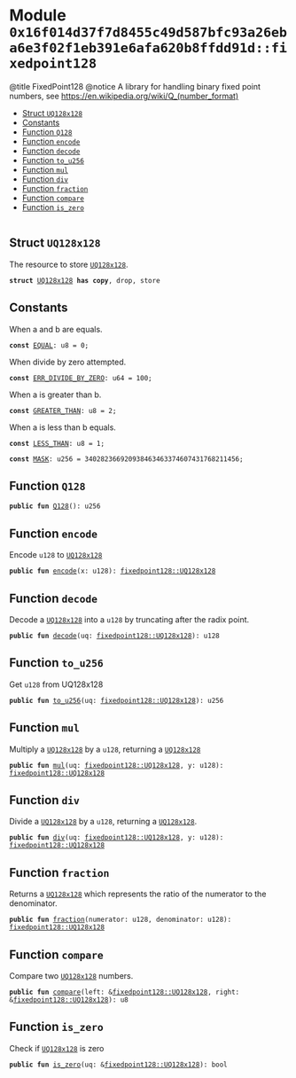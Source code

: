 
<a id="0x16f014d37f7d8455c49d587bfc93a26eba6e3f02f1eb391e6afa620b8ffdd91d_fixedpoint128"></a>

# Module `0x16f014d37f7d8455c49d587bfc93a26eba6e3f02f1eb391e6afa620b8ffdd91d::fixedpoint128`

@title FixedPoint128
@notice A library for handling binary fixed point numbers, see https://en.wikipedia.org/wiki/Q_(number_format)


-  [Struct `UQ128x128`](#0x16f014d37f7d8455c49d587bfc93a26eba6e3f02f1eb391e6afa620b8ffdd91d_fixedpoint128_UQ128x128)
-  [Constants](#@Constants_0)
-  [Function `Q128`](#0x16f014d37f7d8455c49d587bfc93a26eba6e3f02f1eb391e6afa620b8ffdd91d_fixedpoint128_Q128)
-  [Function `encode`](#0x16f014d37f7d8455c49d587bfc93a26eba6e3f02f1eb391e6afa620b8ffdd91d_fixedpoint128_encode)
-  [Function `decode`](#0x16f014d37f7d8455c49d587bfc93a26eba6e3f02f1eb391e6afa620b8ffdd91d_fixedpoint128_decode)
-  [Function `to_u256`](#0x16f014d37f7d8455c49d587bfc93a26eba6e3f02f1eb391e6afa620b8ffdd91d_fixedpoint128_to_u256)
-  [Function `mul`](#0x16f014d37f7d8455c49d587bfc93a26eba6e3f02f1eb391e6afa620b8ffdd91d_fixedpoint128_mul)
-  [Function `div`](#0x16f014d37f7d8455c49d587bfc93a26eba6e3f02f1eb391e6afa620b8ffdd91d_fixedpoint128_div)
-  [Function `fraction`](#0x16f014d37f7d8455c49d587bfc93a26eba6e3f02f1eb391e6afa620b8ffdd91d_fixedpoint128_fraction)
-  [Function `compare`](#0x16f014d37f7d8455c49d587bfc93a26eba6e3f02f1eb391e6afa620b8ffdd91d_fixedpoint128_compare)
-  [Function `is_zero`](#0x16f014d37f7d8455c49d587bfc93a26eba6e3f02f1eb391e6afa620b8ffdd91d_fixedpoint128_is_zero)


<pre><code></code></pre>



<a id="0x16f014d37f7d8455c49d587bfc93a26eba6e3f02f1eb391e6afa620b8ffdd91d_fixedpoint128_UQ128x128"></a>

## Struct `UQ128x128`

The resource to store <code><a href="fixedpoint128.md#0x16f014d37f7d8455c49d587bfc93a26eba6e3f02f1eb391e6afa620b8ffdd91d_fixedpoint128_UQ128x128">UQ128x128</a></code>.


<pre><code><b>struct</b> <a href="fixedpoint128.md#0x16f014d37f7d8455c49d587bfc93a26eba6e3f02f1eb391e6afa620b8ffdd91d_fixedpoint128_UQ128x128">UQ128x128</a> <b>has</b> <b>copy</b>, drop, store
</code></pre>



<a id="@Constants_0"></a>

## Constants


<a id="0x16f014d37f7d8455c49d587bfc93a26eba6e3f02f1eb391e6afa620b8ffdd91d_fixedpoint128_EQUAL"></a>

When a and b are equals.


<pre><code><b>const</b> <a href="fixedpoint128.md#0x16f014d37f7d8455c49d587bfc93a26eba6e3f02f1eb391e6afa620b8ffdd91d_fixedpoint128_EQUAL">EQUAL</a>: u8 = 0;
</code></pre>



<a id="0x16f014d37f7d8455c49d587bfc93a26eba6e3f02f1eb391e6afa620b8ffdd91d_fixedpoint128_ERR_DIVIDE_BY_ZERO"></a>

When divide by zero attempted.


<pre><code><b>const</b> <a href="fixedpoint128.md#0x16f014d37f7d8455c49d587bfc93a26eba6e3f02f1eb391e6afa620b8ffdd91d_fixedpoint128_ERR_DIVIDE_BY_ZERO">ERR_DIVIDE_BY_ZERO</a>: u64 = 100;
</code></pre>



<a id="0x16f014d37f7d8455c49d587bfc93a26eba6e3f02f1eb391e6afa620b8ffdd91d_fixedpoint128_GREATER_THAN"></a>

When a is greater than b.


<pre><code><b>const</b> <a href="fixedpoint128.md#0x16f014d37f7d8455c49d587bfc93a26eba6e3f02f1eb391e6afa620b8ffdd91d_fixedpoint128_GREATER_THAN">GREATER_THAN</a>: u8 = 2;
</code></pre>



<a id="0x16f014d37f7d8455c49d587bfc93a26eba6e3f02f1eb391e6afa620b8ffdd91d_fixedpoint128_LESS_THAN"></a>

When a is less than b equals.


<pre><code><b>const</b> <a href="fixedpoint128.md#0x16f014d37f7d8455c49d587bfc93a26eba6e3f02f1eb391e6afa620b8ffdd91d_fixedpoint128_LESS_THAN">LESS_THAN</a>: u8 = 1;
</code></pre>



<a id="0x16f014d37f7d8455c49d587bfc93a26eba6e3f02f1eb391e6afa620b8ffdd91d_fixedpoint128_MASK"></a>



<pre><code><b>const</b> <a href="fixedpoint128.md#0x16f014d37f7d8455c49d587bfc93a26eba6e3f02f1eb391e6afa620b8ffdd91d_fixedpoint128_MASK">MASK</a>: u256 = 340282366920938463463374607431768211456;
</code></pre>



<a id="0x16f014d37f7d8455c49d587bfc93a26eba6e3f02f1eb391e6afa620b8ffdd91d_fixedpoint128_Q128"></a>

## Function `Q128`



<pre><code><b>public</b> <b>fun</b> <a href="fixedpoint128.md#0x16f014d37f7d8455c49d587bfc93a26eba6e3f02f1eb391e6afa620b8ffdd91d_fixedpoint128_Q128">Q128</a>(): u256
</code></pre>



<a id="0x16f014d37f7d8455c49d587bfc93a26eba6e3f02f1eb391e6afa620b8ffdd91d_fixedpoint128_encode"></a>

## Function `encode`

Encode <code>u128</code> to <code><a href="fixedpoint128.md#0x16f014d37f7d8455c49d587bfc93a26eba6e3f02f1eb391e6afa620b8ffdd91d_fixedpoint128_UQ128x128">UQ128x128</a></code>


<pre><code><b>public</b> <b>fun</b> <a href="fixedpoint128.md#0x16f014d37f7d8455c49d587bfc93a26eba6e3f02f1eb391e6afa620b8ffdd91d_fixedpoint128_encode">encode</a>(x: u128): <a href="fixedpoint128.md#0x16f014d37f7d8455c49d587bfc93a26eba6e3f02f1eb391e6afa620b8ffdd91d_fixedpoint128_UQ128x128">fixedpoint128::UQ128x128</a>
</code></pre>



<a id="0x16f014d37f7d8455c49d587bfc93a26eba6e3f02f1eb391e6afa620b8ffdd91d_fixedpoint128_decode"></a>

## Function `decode`

Decode a <code><a href="fixedpoint128.md#0x16f014d37f7d8455c49d587bfc93a26eba6e3f02f1eb391e6afa620b8ffdd91d_fixedpoint128_UQ128x128">UQ128x128</a></code> into a <code>u128</code> by truncating after the radix point.


<pre><code><b>public</b> <b>fun</b> <a href="fixedpoint128.md#0x16f014d37f7d8455c49d587bfc93a26eba6e3f02f1eb391e6afa620b8ffdd91d_fixedpoint128_decode">decode</a>(uq: <a href="fixedpoint128.md#0x16f014d37f7d8455c49d587bfc93a26eba6e3f02f1eb391e6afa620b8ffdd91d_fixedpoint128_UQ128x128">fixedpoint128::UQ128x128</a>): u128
</code></pre>



<a id="0x16f014d37f7d8455c49d587bfc93a26eba6e3f02f1eb391e6afa620b8ffdd91d_fixedpoint128_to_u256"></a>

## Function `to_u256`

Get <code>u128</code> from UQ128x128


<pre><code><b>public</b> <b>fun</b> <a href="fixedpoint128.md#0x16f014d37f7d8455c49d587bfc93a26eba6e3f02f1eb391e6afa620b8ffdd91d_fixedpoint128_to_u256">to_u256</a>(uq: <a href="fixedpoint128.md#0x16f014d37f7d8455c49d587bfc93a26eba6e3f02f1eb391e6afa620b8ffdd91d_fixedpoint128_UQ128x128">fixedpoint128::UQ128x128</a>): u256
</code></pre>



<a id="0x16f014d37f7d8455c49d587bfc93a26eba6e3f02f1eb391e6afa620b8ffdd91d_fixedpoint128_mul"></a>

## Function `mul`

Multiply a <code><a href="fixedpoint128.md#0x16f014d37f7d8455c49d587bfc93a26eba6e3f02f1eb391e6afa620b8ffdd91d_fixedpoint128_UQ128x128">UQ128x128</a></code> by a <code>u128</code>, returning a <code><a href="fixedpoint128.md#0x16f014d37f7d8455c49d587bfc93a26eba6e3f02f1eb391e6afa620b8ffdd91d_fixedpoint128_UQ128x128">UQ128x128</a></code>


<pre><code><b>public</b> <b>fun</b> <a href="fixedpoint128.md#0x16f014d37f7d8455c49d587bfc93a26eba6e3f02f1eb391e6afa620b8ffdd91d_fixedpoint128_mul">mul</a>(uq: <a href="fixedpoint128.md#0x16f014d37f7d8455c49d587bfc93a26eba6e3f02f1eb391e6afa620b8ffdd91d_fixedpoint128_UQ128x128">fixedpoint128::UQ128x128</a>, y: u128): <a href="fixedpoint128.md#0x16f014d37f7d8455c49d587bfc93a26eba6e3f02f1eb391e6afa620b8ffdd91d_fixedpoint128_UQ128x128">fixedpoint128::UQ128x128</a>
</code></pre>



<a id="0x16f014d37f7d8455c49d587bfc93a26eba6e3f02f1eb391e6afa620b8ffdd91d_fixedpoint128_div"></a>

## Function `div`

Divide a <code><a href="fixedpoint128.md#0x16f014d37f7d8455c49d587bfc93a26eba6e3f02f1eb391e6afa620b8ffdd91d_fixedpoint128_UQ128x128">UQ128x128</a></code> by a <code>u128</code>, returning a <code><a href="fixedpoint128.md#0x16f014d37f7d8455c49d587bfc93a26eba6e3f02f1eb391e6afa620b8ffdd91d_fixedpoint128_UQ128x128">UQ128x128</a></code>.


<pre><code><b>public</b> <b>fun</b> <a href="fixedpoint128.md#0x16f014d37f7d8455c49d587bfc93a26eba6e3f02f1eb391e6afa620b8ffdd91d_fixedpoint128_div">div</a>(uq: <a href="fixedpoint128.md#0x16f014d37f7d8455c49d587bfc93a26eba6e3f02f1eb391e6afa620b8ffdd91d_fixedpoint128_UQ128x128">fixedpoint128::UQ128x128</a>, y: u128): <a href="fixedpoint128.md#0x16f014d37f7d8455c49d587bfc93a26eba6e3f02f1eb391e6afa620b8ffdd91d_fixedpoint128_UQ128x128">fixedpoint128::UQ128x128</a>
</code></pre>



<a id="0x16f014d37f7d8455c49d587bfc93a26eba6e3f02f1eb391e6afa620b8ffdd91d_fixedpoint128_fraction"></a>

## Function `fraction`

Returns a <code><a href="fixedpoint128.md#0x16f014d37f7d8455c49d587bfc93a26eba6e3f02f1eb391e6afa620b8ffdd91d_fixedpoint128_UQ128x128">UQ128x128</a></code> which represents the ratio of the numerator to the denominator.


<pre><code><b>public</b> <b>fun</b> <a href="fixedpoint128.md#0x16f014d37f7d8455c49d587bfc93a26eba6e3f02f1eb391e6afa620b8ffdd91d_fixedpoint128_fraction">fraction</a>(numerator: u128, denominator: u128): <a href="fixedpoint128.md#0x16f014d37f7d8455c49d587bfc93a26eba6e3f02f1eb391e6afa620b8ffdd91d_fixedpoint128_UQ128x128">fixedpoint128::UQ128x128</a>
</code></pre>



<a id="0x16f014d37f7d8455c49d587bfc93a26eba6e3f02f1eb391e6afa620b8ffdd91d_fixedpoint128_compare"></a>

## Function `compare`

Compare two <code><a href="fixedpoint128.md#0x16f014d37f7d8455c49d587bfc93a26eba6e3f02f1eb391e6afa620b8ffdd91d_fixedpoint128_UQ128x128">UQ128x128</a></code> numbers.


<pre><code><b>public</b> <b>fun</b> <a href="fixedpoint128.md#0x16f014d37f7d8455c49d587bfc93a26eba6e3f02f1eb391e6afa620b8ffdd91d_fixedpoint128_compare">compare</a>(left: &<a href="fixedpoint128.md#0x16f014d37f7d8455c49d587bfc93a26eba6e3f02f1eb391e6afa620b8ffdd91d_fixedpoint128_UQ128x128">fixedpoint128::UQ128x128</a>, right: &<a href="fixedpoint128.md#0x16f014d37f7d8455c49d587bfc93a26eba6e3f02f1eb391e6afa620b8ffdd91d_fixedpoint128_UQ128x128">fixedpoint128::UQ128x128</a>): u8
</code></pre>



<a id="0x16f014d37f7d8455c49d587bfc93a26eba6e3f02f1eb391e6afa620b8ffdd91d_fixedpoint128_is_zero"></a>

## Function `is_zero`

Check if <code><a href="fixedpoint128.md#0x16f014d37f7d8455c49d587bfc93a26eba6e3f02f1eb391e6afa620b8ffdd91d_fixedpoint128_UQ128x128">UQ128x128</a></code> is zero


<pre><code><b>public</b> <b>fun</b> <a href="fixedpoint128.md#0x16f014d37f7d8455c49d587bfc93a26eba6e3f02f1eb391e6afa620b8ffdd91d_fixedpoint128_is_zero">is_zero</a>(uq: &<a href="fixedpoint128.md#0x16f014d37f7d8455c49d587bfc93a26eba6e3f02f1eb391e6afa620b8ffdd91d_fixedpoint128_UQ128x128">fixedpoint128::UQ128x128</a>): bool
</code></pre>
